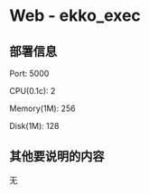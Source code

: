# Web - ekko_exec

## 部署信息

Port: 5000

CPU(0.1c): 2

Memory(1M): 256

Disk(1M): 128

## 其他要说明的内容

无
